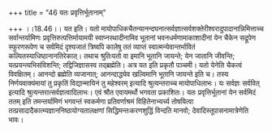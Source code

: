 +++
title = "46 यतः प्रवृत्तिर्भूतानाम्"

+++
।।18.46।। यत इति। यतो
मायोपाधिकचैतन्यानन्दघनात्सर्वज्ञात्सर्वशक्तेरीश्वरादुपादानान्निमित्ताच्च
सर्वान्तर्यामिणः प्रवृत्तिरुत्पत्तिर्मायामयी स्वाप्नरथादीनामिव भूतानां
भवनधर्मणामाकाशादीनां येन चैकेन सद्रूपेण स्फुरणरूपेण च सर्वमिदं दृश्यजातं
त्रिष्वपि कालेषु ततं व्याप्तं स्वात्मन्येवान्तर्भावितं
कल्पितस्याधिष्ठानानतिरेकात्। तथाच श्रुतिःयतो वा इमानि भूतानि जायन्ते;
येन जातानि जीवन्ति; यत्प्रयन्त्यभिसंविशन्ति; तद्विजिज्ञासस्व
तद्ब्रह्मेति। अत्र यत इति प्रकृतौ पञ्चमी। यतो येनेति चैकत्वं विवक्षितम्।
आनन्दो ब्रह्मेति व्यजानात्; आनन्दाद्ध्येव खल्विमानि भूतानि जायन्ते इति
च। तस्य निर्णयवाक्यंमायां तु प्रकृतिं विद्यान्मायिनं तु महेश्वरम्
इत्यादि श्रुत्यन्तराच्च मायोपाधिलाभः। यः सर्वज्ञः सर्ववित् इत्यादि
श्रुत्यन्तरात्सर्वज्ञत्वादिलाभः। एवं श्रौत एवायमर्थो भगवता प्रकाशितः। यतः
प्रवृत्तिर्भूतानां येन सर्वमिदं ततम् इति तमन्तर्यामिणं भगवन्तं स्वकर्मणा
प्रतिवर्णाश्रमं विहितेनाभ्यर्च्य तोषयित्वा
तत्प्रसादादैकात्म्यज्ञाननिष्ठायोग्यतालक्षणां सिद्धिमन्तःकरणशुद्धिं
विन्दति मानवो; देवादिस्तूपासनामात्रेणेति भावः।
